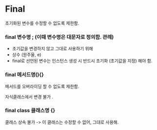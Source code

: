 # Final

초기화된 변수를 수정할 수 없도록 제한함.

### final 변수명 ; (이때 변수명은 대문자로 정의함. 관례)

* 초기값을 변경하지 않고 그대로 사용하기 위해&#x20;
* 상수 (원주율, e)
* final로 선언된 변수는 인스턴스 생성 시 반드시 초기화 (초기값을 지정) 해야 함.&#x20;



### final  메서드명(){}

메서드를 오버라이딩 할 수 없도록 제한함.&#x20;

자식클래스에서 변경 불가 .



### final class 클래스명 {}&#x20;

클래스 상속 불가 -> 이 클래스는 수정할 수 없어, 그대로 사용해.
